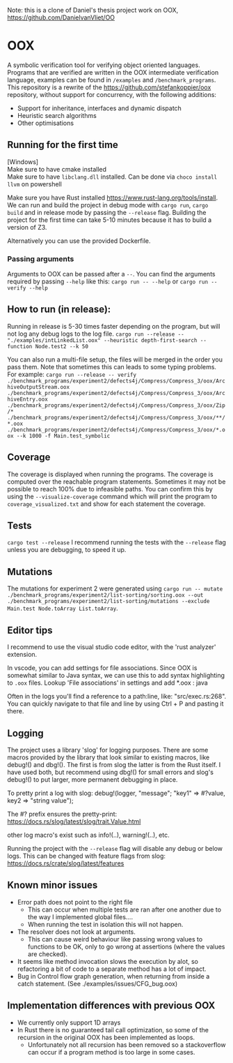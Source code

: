 Note: this is a clone of Daniel's thesis project work on OOX, https://github.com/DanielvanVliet/OO

# OOX
A symbolic verification tool for verifying object oriented languages. Programs that are verified are written in the OOX intermediate verification language, examples can be found in `/examples` and `/benchmark_programs`. This repository is a rewrite of the <https://github.com/stefankoppier/oox> repository, without support for concurrency, with the following additions:
- Support for inheritance, interfaces and dynamic dispatch
- Heuristic search algorithms
- Other optimisations

## Running for the first time
[Windows]  
Make sure to have cmake installed  
Make sure to have `libclang.dll` installed. Can be done via `choco install llvm` on powershell

Make sure you have Rust installed <https://www.rust-lang.org/tools/install>.
We can run and build the project in debug mode with `cargo run`, `cargo build` and in release mode by passing the `--release` flag.
Building the project for the first time can take 5-10 minutes because it has to build a version of Z3.

Alternatively you can use the provided Dockerfile.

### Passing arguments
Arguments to OOX can be passed after a `--`.
You can find the arguments required by passing `--help` like this:
`cargo run -- --help` or  `cargo run -- verify --help`


## How to run (in release):
Running in release is 5-30 times faster depending on the program, but will not log any debug logs to the log file.
`cargo run --release -- "./examples/intLinkedList.oox" --heuristic depth-first-search --function Node.test2 --k 50`

You can also run a multi-file setup, the files will be merged in the order you pass them. Note that sometimes this can leads to some typing problems. For example:
`cargo run --release -- verify ./benchmark_programs/experiment2/defects4j/Compress/Compress_3/oox/ArchiveOutputStream.oox ./benchmark_programs/experiment2/defects4j/Compress/Compress_3/oox/ArchiveEntry.oox ./benchmark_programs/experiment2/defects4j/Compress/Compress_3/oox/Zip/* ./benchmark_programs/experiment2/defects4j/Compress/Compress_3/oox/**/*.oox ./benchmark_programs/experiment2/defects4j/Compress/Compress_3/oox/*.oox --k 1000 -f Main.test_symbolic`

## Coverage
The coverage is displayed when running the programs. The coverage is computed over the reachable program statements. Sometimes it may not be possible to reach 100% due to infeasible paths. 
You can confirm this by using the `--visualize-coverage` command which will print the program to `coverage_visualized.txt` and show for each statement the coverage.

## Tests
`cargo test --release`
I recommend running the tests with the `--release` flag unless you are debugging, to speed it up.

## Mutations
The mutations for experiment 2 were generated using
`cargo run -- mutate ./benchmark_programs/experiment2/list-sorting/sorting.oox --out ./benchmark_programs/experiment2/list-sorting/mutations --exclude Main.test Node.toArray List.toArray`.


## Editor tips
I recommend to use the visual studio code editor, with the 'rust analyzer' extension.

In vscode, you can add settings for file associations. Since OOX is somewhat similar to Java syntax, we can use this to add syntax highlighting to `.oox` files.
Lookup 'File associations' in settings and add *.oox : java

Often in the logs you'll find a reference to a path:line, like:  "src/exec.rs:268". You can quickly navigate to that file and line by using Ctrl + P and pasting it there.

## Logging
The project uses a library 'slog' for logging purposes.
There are some macros provided by the library that look similar to existing macros, like debug!() and dbg!(). 
The first is from slog the latter is from the Rust itself. I have used both, but recommend using dbg!() for small errors and slog's debug!() to put larger, more permanent debugging in place.

To pretty print a log with slog: 
debug!(logger, "message"; "key1" => #?value, key2 => "string value");

The #? prefix ensures the pretty-print: 
https://docs.rs/slog/latest/slog/trait.Value.html

other log macro's exist such as info!(..), warning!(..), etc.


Running the project with the `--release` flag will disable any debug or below logs.
This can be changed with feature flags from slog: <https://docs.rs/crate/slog/latest/features>

## Known minor issues
- Error path does not point to the right file
    - This can occur when multiple tests are ran after one another due to the way I implemented global files....
    - When running the test in isolation this will not happen.
- The resolver does not look at arguments.
    - This can cause weird behaviour like passing wrong values to functions to be OK, only to go wrong at assertions (where the values are checked).
- It seems like method invocation slows the execution by alot, so refactoring a bit of code to a separate method has a lot of impact.
- Bug in Control flow graph generation, when returning from inside a catch statement. (See ./examples/issues/CFG_bug.oox)

## Implementation differences with previous OOX
- We currently only support 1D arrays
- In Rust there is no guaranteed tail call optimization, so some of the recursion in the original OOX has been implemented as loops. 
    - Unfortunately not all recursion has been removed so a stackoverflow can occur if a program method is too large in some cases.
